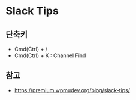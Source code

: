 # Slack Tips

## 단축키
- Cmd(Ctrl) + /
- Cmd(Ctrl) + K : Channel Find


## 참고
- https://premium.wpmudev.org/blog/slack-tips/
